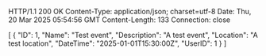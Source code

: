 HTTP/1.1 200 OK
Content-Type: application/json; charset=utf-8
Date: Thu, 20 Mar 2025 05:54:56 GMT
Content-Length: 133
Connection: close

[
  {
    "ID": 1,
    "Name": "Test event",
    "Description": "A test event",
    "Location": "A test location",
    "DateTime": "2025-01-01T15:30:00Z",
    "UserID": 1
  }
]